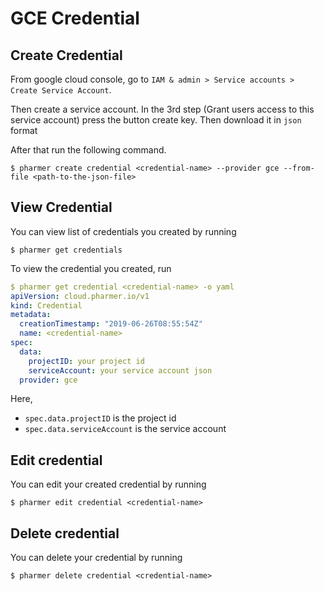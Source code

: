 # GCE Credential

## Create Credential
From google cloud console, go to `IAM & admin > Service accounts > Create Service Account`.

Then create a service account. In the 3rd step (Grant users access to this service account) press the button create key. 
Then download it in `json` format

After that run the following command.
```console
$ pharmer create credential <credential-name> --provider gce --from-file <path-to-the-json-file>
```

## View Credential
You can view list of credentials you created by running
```console
$ pharmer get credentials
```

To view the credential you created, run
```yaml
$ pharmer get credential <credential-name> -o yaml
apiVersion: cloud.pharmer.io/v1
kind: Credential
metadata:
  creationTimestamp: "2019-06-26T08:55:54Z"
  name: <credential-name>
spec:
  data:
    projectID: your project id
    serviceAccount: your service account json
  provider: gce
```

Here,
 - `spec.data.projectID` is the project id
 - `spec.data.serviceAccount` is the service account


## Edit credential
You can edit your created credential by running
```console
$ pharmer edit credential <credential-name>
```

## Delete credential
You can delete your credential by running
```console
$ pharmer delete credential <credential-name>
